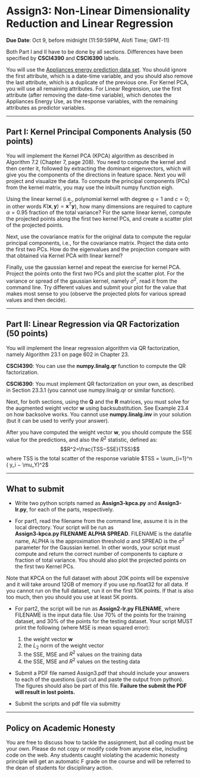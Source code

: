 <!--
.. title: CSCI4390-6390 Assign3
.. slug: dm_assign3
.. date: 2020-10-02 18:23:01 UTC-04:00
.. tags: 
.. category: 
.. link: 
.. description: 
.. has_math: True
.. type: text
-->

# Assign3: Non-Linear Dimensionality Reduction and Linear Regression

**Due Date**: Oct 9, before midnight (11:59:59PM, Alofi Time; GMT-11)


Both Part I and II have to be done by all sections. Differences have
been specified by **CSCI4390** and **CSCI6390** labels. 

You will use the 
[Appliances energy prediction data set](https://archive.ics.uci.edu/ml/datasets/Appliances+energy+prediction#).
You should ignore the first attribute, which is a date-time variable,
and you should also remove the last attribute, which is a duplicate of
the previous one. For Kernel PCA, you will use all remaining attributes.
For Linear Regression, use the first attribute (after removing the
date-time variable), which denotes the
Appliances Energy Use, as the response variables, with the remaining
attributes as predictor variables. 


---

## Part I: Kernel Principal Components Analysis (50 points)

You will implement the Kernel PCA (KPCA) algorithm as described in
Algorithm 7.2 (Chapter 7, page 208). You need to compute the kernel and
then center it, followed by extracting the dominant eigenvectors, which
will give you the components of the directions in feature space. Next
you will project and visualize the data. To compute the principal
components (PCs) from the kernel matrix, you may use the inbuilt numpy
function eigh.

Using the linear kernel (i.e., polynomial kernel with degree $q=1$ and
$c=0$; in other words $K(\mathbf{x},\mathbf{y}) = \mathbf{x}^T\mathbf{y}$), how many dimensions are required to capture
$\alpha=0.95$ fraction
of the total variance? For the same linear kernel, compute the projected
points along the first two kernel PCs, and create a scatter plot of the
projected points.

Next, use the covariance matrix for the original data to compute the
regular principal components, i.e., for the covariance matrix. Project
the data onto the first two PCs. How do the eigenvalues and the
projection compare with that obtained via Kernel PCA with linear kernel?

Finally, use the gaussian kernel and repeat the exercise for kernel PCA.
Project the points onto the first two PCs and plot the scatter plot. For
the variance or spread of the gaussian kernel, namely $\sigma^2$, read
it from the command line. Try different values and submit your plot for
the value that makes most sense to you (observe the projected plots for
various spread values and then decide).

---

## Part II: Linear Regression via QR Factorization (50 points)

You will implement the linear regression algorithm via QR factorization,
namely Algorithm 23.1 on page 602 in Chapter 23.

**CSCI4390**: You can use the **numpy.linalg.qr** function to compute the QR
factorization. 


**CSCI6390**: You must implement QR factorization on your own, as described
in Section 23.3.1 (you cannot use numpy.linalg.qr or similar function).

Next, for both sections, using the $\mathbf{Q}$ and the $\mathbf{R}$ matrices, you must
solve for the augmented weight vector $\mathbf{w}$ using
backsubstitution. See Example 23.4 on how backsolve works. You cannot
use **numpy.linalg.inv** in your solution (but it can be used to verify your answer).

After you have computed the weight vector $\mathbf{w}$, 
you should compute the SSE value for the predictions, and also the 
$R^2$ statistic, defined as: 
$$R^2=\frac{TSS−SSE}{TSS}$$
where TSS is the total scatter of the response variable 
$TSS = \sum_{i=1}^n ( y_i − \mu_Y)^2$


---

## What to submit

* Write two python scripts named as **Assign3-kpca.py** and
 **Assign3-lr.py**, for each of the parts, respectively.


* For part1, read the filename from the command line, assume it is in
 the local directory. Your script will be run as  
 **Assign3-kpca.py FILENAME ALPHA SPREAD**. FILENAME is the datafile name,  ALPHA is the
 approximation threshold $\alpha$ and SPREAD is the $\sigma^2$ parameter
 for the Gaussian kernel.  In other words, your script must
 compute and return the correct number of components to capture $\alpha$
 fraction of total variance. You should also plot the projected points
 on the first two Kernel PCs.

 Note that KPCA on the full dataset with about 20K points will be
 expensive and it will take around 12GB of memory if you use np.float32
 for all data. If you cannot run on the full dataset, run it on the
 first 10K points. If that is also too much, then you should you use at
 least 5K points.


* For part2, the script will be run as **Assign2-lr.py FILENAME**,
where FILENAME is the input data file. Use 70% of the points for the training dataset, and 30% of the points for the testing dataset. 
Your script MUST print the following (where MSE is mean squared error):
    1. the weight vector $\mathbf{w}$
    2. the $L_2$ norm of the weight vector
    3. the SSE, MSE  and $R^2$ values on the training data
    4. the SSE, MSE and $R^2$ values on the testing data


* Submit a PDF file named Assign3.pdf that should include your answers
 to each of the questions (just cut and paste the output from python).
 The figures should also be part of this file. **Failure the submit the
 PDF will result in lost points.** 

* Submit the scripts and pdf file via submitty

---

## Policy on Academic Honesty

You are free to discuss how to tackle the assignment, but all coding
must be your own. Please do not copy or modify code from anyone else,
including code on the web. Any students caught violating the academic
honesty principle will get an automatic F grade on the course and will
be referred to the dean of students for disciplinary action.

